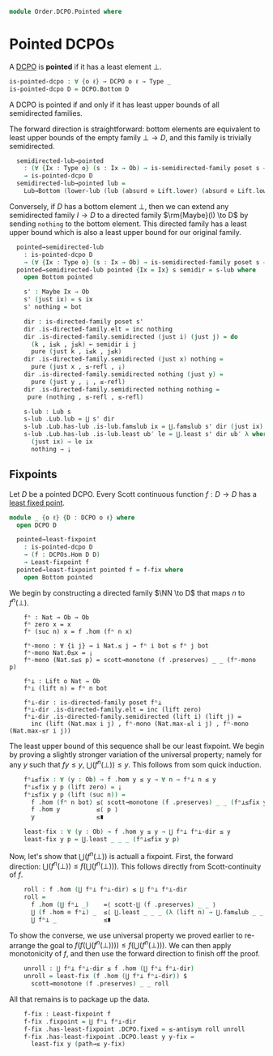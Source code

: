 <!--
```agda
open import Data.Maybe.Base

open import Cat.Displayed.Total
open import Cat.Prelude

open import Order.Base
open import Order.DCPO

import Order.DCPO.Reasoning as DCPO
import Data.Nat as Nat
```
-->

```agda
module Order.DCPO.Pointed where
```

<!--
```agda
open Total-hom
```
-->

# Pointed DCPOs

A [DCPO] is **pointed** if it has a least element $\bot$.

[DCPO]: Order.DCPO.html

```agda
is-pointed-dcpo : ∀ {o ℓ} → DCPO o ℓ → Type _
is-pointed-dcpo D = DCPO.Bottom D
```

A DCPO is pointed if and only if it has least upper bounds of all
semidirected families.

<!--
```agda
module _ {o ℓ} (D : DCPO o ℓ) where
  open DCPO D
```
-->

The forward direction is straightforward: bottom elements are equivalent
to least upper bounds of the empty family $\bot \to D$, and this family
is trivially semidirected.

```agda
  semidirected-lub→pointed
    : (∀ {Ix : Type o} (s : Ix → Ob) → is-semidirected-family poset s → Lub s)
    → is-pointed-dcpo D
  semidirected-lub→pointed lub =
    Lub→Bottom (lower-lub (lub (absurd ⊙ Lift.lower) (absurd ⊙ Lift.lower)))
```

Conversely, if $D$ has a bottom element $\bot$, then we can extend any semidirected
family $I \to D$ to a directed family $\rm{Maybe}(I) \to D$ by sending `nothing`
to the bottom element. This directed family has a least upper bound which is also
a least upper bound for our original family.

```agda
  pointed→semidirected-lub
    : is-pointed-dcpo D
    → (∀ {Ix : Type o} (s : Ix → Ob) → is-semidirected-family poset s → Lub s)
  pointed→semidirected-lub pointed {Ix = Ix} s semidir = s-lub where
    open Bottom pointed

    s' : Maybe Ix → Ob
    s' (just ix) = s ix
    s' nothing = bot

    dir : is-directed-family poset s'
    dir .is-directed-family.elt = inc nothing
    dir .is-directed-family.semidirected (just i) (just j) = do
      (k , i≤k , j≤k) ← semidir i j
      pure (just k , i≤k , j≤k)
    dir .is-directed-family.semidirected (just x) nothing =
      pure (just x , ≤-refl , ¡)
    dir .is-directed-family.semidirected nothing (just y) =
      pure (just y , ¡ , ≤-refl)
    dir .is-directed-family.semidirected nothing nothing =
     pure (nothing , ≤-refl , ≤-refl)

    s-lub : Lub s
    s-lub .Lub.lub = ⋃ s' dir
    s-lub .Lub.has-lub .is-lub.fam≤lub ix = ⋃.fam≤lub s' dir (just ix)
    s-lub .Lub.has-lub .is-lub.least ub′ le = ⋃.least s' dir ub′ λ where
      (just ix) → le ix
      nothing → ¡
```

## Fixpoints

Let $D$ be a pointed DCPO. Every Scott continuous function $f : D \to D$ has a
[least fixed point].

[least fixed point]: Order.Diagram.Fixpoint.html

```agda
module _ {o ℓ} {D : DCPO o ℓ} where
  open DCPO D

  pointed→least-fixpoint
    : is-pointed-dcpo D
    → (f : DCPOs.Hom D D)
    → Least-fixpoint f
  pointed→least-fixpoint pointed f = f-fix where
    open Bottom pointed
```

We begin by constructing a directed family $\NN \to D$ that maps $n$ to
$f^n(\bot)$.

```
    fⁿ : Nat → Ob → Ob
    fⁿ zero x = x 
    fⁿ (suc n) x = f .hom (fⁿ n x)

    fⁿ-mono : ∀ {i j} → i Nat.≤ j → fⁿ i bot ≤ fⁿ j bot
    fⁿ-mono Nat.0≤x = ¡
    fⁿ-mono (Nat.s≤s p) = scott→monotone (f .preserves) _ _ (fⁿ-mono p)

    fⁿ⊥ : Lift o Nat → Ob
    fⁿ⊥ (lift n) = fⁿ n bot

    fⁿ⊥-dir : is-directed-family poset fⁿ⊥
    fⁿ⊥-dir .is-directed-family.elt = inc (lift zero)
    fⁿ⊥-dir .is-directed-family.semidirected (lift i) (lift j) =
      inc (lift (Nat.max i j) , fⁿ-mono (Nat.max-≤l i j) , fⁿ-mono (Nat.max-≤r i j))
```

The least upper bound of this sequence shall be our least fixpoint. We
begin by proving a slightly stronger variation of the universal property;
namely for any $y$ such that $f y \le y$, $\bigcup (f^{n}(\bot)) \le y$.
This follows from som quick induction.

```agda
    fⁿ⊥≤fix : ∀ (y : Ob) → f .hom y ≤ y → ∀ n → fⁿ⊥ n ≤ y
    fⁿ⊥≤fix y p (lift zero) = ¡
    fⁿ⊥≤fix y p (lift (suc n)) =
      f .hom (fⁿ n bot) ≤⟨ scott→monotone (f .preserves) _ _ (fⁿ⊥≤fix y p (lift n)) ⟩
      f .hom y          ≤⟨ p ⟩
      y                 ≤∎

    least-fix : ∀ (y : Ob) → f .hom y ≤ y → ⋃ fⁿ⊥ fⁿ⊥-dir ≤ y
    least-fix y p = ⋃.least _ _ _ (fⁿ⊥≤fix y p)
```

Now, let's show that $\bigcup (f^{n}(\bot))$ is actuall a fixpoint.
First, the forward direction: $\bigcup (f^{n}(\bot)) \le f (\bigcup (f^{n}(\bot)))$.
This follows directly from Scott-continuity of $f$.

```agda
    roll : f .hom (⋃ fⁿ⊥ fⁿ⊥-dir) ≤ ⋃ fⁿ⊥ fⁿ⊥-dir
    roll =
      f .hom (⋃ fⁿ⊥ _)    =⟨ scott-⋃ (f .preserves) _ _ ⟩
      ⋃ (f .hom ⊙ fⁿ⊥) _  ≤⟨ ⋃.least _ _ _ (λ (lift n) → ⋃.fam≤lub _ _ (lift (suc n))) ⟩
      ⋃ fⁿ⊥ _             ≤∎
```

To show the converse, we use universal property we proved earlier to
re-arrange the goal to $f (f (\bigcup (f^{n}(\bot)))) \le f (\bigcup (f^{n}(\bot)))$.
We can then apply monotonicity of $f$, and then use the forward direction
to finish off the proof.

```agda
    unroll : ⋃ fⁿ⊥ fⁿ⊥-dir ≤ f .hom (⋃ fⁿ⊥ fⁿ⊥-dir)
    unroll = least-fix (f .hom (⋃ fⁿ⊥ fⁿ⊥-dir)) $
      scott→monotone (f .preserves) _ _ roll
```

All that remains is to package up the data.

```agda
    f-fix : Least-fixpoint f
    f-fix .fixpoint = ⋃ fⁿ⊥ fⁿ⊥-dir
    f-fix .has-least-fixpoint .DCPO.fixed = ≤-antisym roll unroll
    f-fix .has-least-fixpoint .DCPO.least y y-fix =
      least-fix y (path→≤ y-fix)
```
